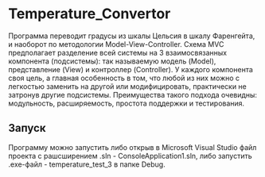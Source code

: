 # Temperature_Convertor
Программа переводит градусы из шкалы Цельсия в шкалу Фаренгейта, и наоборот по методологии Model-View-Controller. Схема MVC предполагает разделение всей системы на 3 взаимосвязанных компонента (подсистемы): так называемую модель (Model), представление (View) и контроллер (Controller). У каждого компонента своя цель, а главная особенность в том, что любой из них можно с легкостью заменить на другой или модифицировать, практически не затронув другие подсистемы. Преимущества такого подхода очевидны: модульность, расширяемость, простота поддержки и тестирования.

## Запуск
Программу можно запустить либо открыв в Microsoft Visual Studio файл проекта с рашсширением .sln - ConsoleApplication1.sln, либо запустить .exe-файл - temperature_test_3 в папке Debug.


